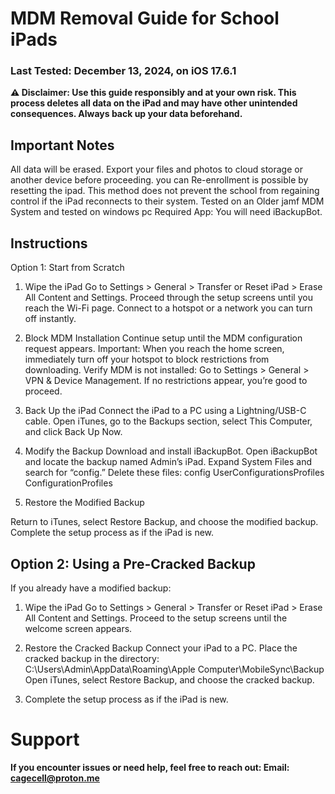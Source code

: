# MDM Removal Guide for School iPads
### Last Tested: December 13, 2024, on iOS 17.6.1

**⚠️ Disclaimer: Use this guide responsibly and at your own risk. This process deletes all data on the iPad and may have other unintended consequences. Always back up your data beforehand.**

## Important Notes
All data will be erased. Export your files and photos to cloud storage or another device before proceeding.
you can Re-enrollment is possible by resetting the ipad. This method does not prevent the school from regaining control if the iPad reconnects to their system.
Tested on an Older jamf MDM System and tested on windows pc
Required App: You will need iBackupBot.

## Instructions
Option 1: Start from Scratch
1. Wipe the iPad
  Go to Settings > General > Transfer or Reset iPad > Erase All Content and Settings.
  Proceed through the setup screens until you reach the Wi-Fi page.
  Connect to a hotspot or a network you can turn off instantly.

2. Block MDM Installation
  Continue setup until the MDM configuration request appears.
  Important: When you reach the home screen, immediately turn off your hotspot to block restrictions from downloading.
  Verify MDM is not installed:
    Go to Settings > General > VPN & Device Management.
    If no restrictions appear, you’re good to proceed.

3. Back Up the iPad
  Connect the iPad to a PC using a Lightning/USB-C cable.
  Open iTunes, go to the Backups section, select This Computer, and click Back Up Now.

4. Modify the Backup
  Download and install iBackupBot.
  Open iBackupBot and locate the backup named Admin’s iPad.
  Expand System Files and search for “config.”
  Delete these files:
    config
    UserConfigurationsProfiles
    ConfigurationProfiles

5. Restore the Modified Backup

  Return to iTunes, select Restore Backup, and choose the modified backup.
  Complete the setup process as if the iPad is new.

## Option 2: Using a Pre-Cracked Backup
If you already have a modified backup:
1. Wipe the iPad
  Go to Settings > General > Transfer or Reset iPad > Erase All Content and Settings.
  Proceed to the setup screens until the welcome screen appears.

2. Restore the Cracked Backup
  Connect your iPad to a PC.
  Place the cracked backup in the directory:
    C:\Users\Admin\AppData\Roaming\Apple Computer\MobileSync\Backup
  Open iTunes, select Restore Backup, and choose the cracked backup.

3. Complete the setup process as if the iPad is new.

# Support
**If you encounter issues or need help, feel free to reach out:
Email: cagecell@proton.me**
